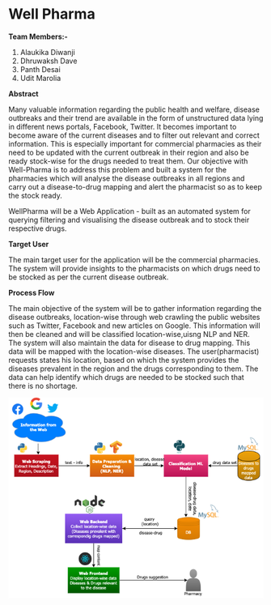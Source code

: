 # Well Pharma #

**Team Members:-**
1) Alaukika Diwanji
2) Dhruwaksh Dave
3) Panth Desai
4) Udit Marolia

**Abstract**
 
Many valuable information regarding the public health and welfare, disease outbreaks and their trend are available in the form of unstructured data lying in different news portals, Facebook, Twitter. It becomes important to become aware of the current diseases and to filter out relevant and correct information. This is especially important for commercial pharmacies as their need to be updated with the current outbreak in their region and also be ready stock-wise for the drugs needed to treat them. Our objective with Well-Pharma is to address this problem and built a system for the pharmacies which will analyse the disease outbreaks in all regions and carry out a disease-to-drug mapping and alert the pharmacist so as to keep the stock ready.

WellPharma will be a Web Application - built as an automated system for querying filtering and visualising the disease outbreak and to stock their respective drugs.

**Target User**

The main target user for the application will be the commercial pharmacies. The system will provide insights to the pharmacists on which drugs need to be stocked as per the current disease outbreak. 

**Process Flow**

The main objective of the system will be to gather information regarding the disease outbreaks, location-wise through web crawling the public websites such as Twitter, Facebook and new articles on Google. This information will then be cleaned and will be classified location-wise,uisng NLP and NER. The system will also maintain the data for disease to drug mapping. This data will be mapped with the location-wise diseases. The user(pharmacist) requests states his location, based on which the system provides the diseases prevalent in the region and the drugs corresponding to them. The data can help identify which drugs are needed to be stocked such that there is no shortage.

![Process](process-2.png)



